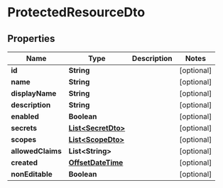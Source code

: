 
# ProtectedResourceDto

## Properties
Name | Type | Description | Notes
------------ | ------------- | ------------- | -------------
**id** | **String** |  |  [optional]
**name** | **String** |  |  [optional]
**displayName** | **String** |  |  [optional]
**description** | **String** |  |  [optional]
**enabled** | **Boolean** |  |  [optional]
**secrets** | [**List&lt;SecretDto&gt;**](SecretDto.md) |  |  [optional]
**scopes** | [**List&lt;ScopeDto&gt;**](ScopeDto.md) |  |  [optional]
**allowedClaims** | **List&lt;String&gt;** |  |  [optional]
**created** | [**OffsetDateTime**](OffsetDateTime.md) |  |  [optional]
**nonEditable** | **Boolean** |  |  [optional]



